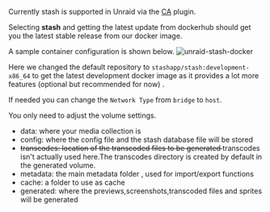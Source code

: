 Currently stash is supported in Unraid via the [CA](https://forums.unraid.net/topic/38582-plug-in-community-applications/) plugin.

Selecting **stash** and getting the latest update from dockerhub should get you the latest stable release from our docker image.

A sample container configuration is shown below.
![unraid-stash-docker](https://i.imgur.com/GzCIjA3.jpg)

Here we changed the default repository to `stashapp/stash:development-x86_64` to get the latest development docker image  as it provides a lot more features (optional but recommended for now) .

If needed you can change the `Network Type` from `bridge` to `host`.

You only need to adjust the volume settings.
* data: where your media collection is
* config: where the config file and the stash database file will be stored
* <del> transcodes: location of the transcoded files to be generated </del> transcodes isn't actually used here.The transcodes directory is created by default in the generated volume. 
* metadata: the main metadata folder , used for import/export functions
* cache: a folder to use as cache
* generated: where the previews,screenshots,transcoded files and sprites will be generated


